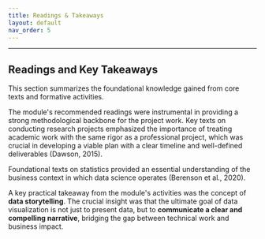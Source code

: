 ```yaml
---
title: Readings & Takeaways
layout: default 
nav_order: 5
---
```

-------------------------------------------------------

Readings and Key Takeaways
--------------------------

This section summarizes the foundational knowledge gained from core texts and formative activities.

The module's recommended readings were instrumental in providing a strong methodological backbone for the project work. Key texts on conducting research projects emphasized the importance of treating academic work with the same rigor as a professional project, which was crucial in developing a viable plan with a clear timeline and well-defined deliverables (Dawson, 2015).

Foundational texts on statistics provided an essential understanding of the business context in which data science operates (Berenson et al., 2020).

A key practical takeaway from the module's activities was the concept of **data storytelling**. The crucial insight was that the ultimate goal of data visualization is not just to present data, but to **communicate a clear and compelling narrative**, bridging the gap between technical work and business impact.
